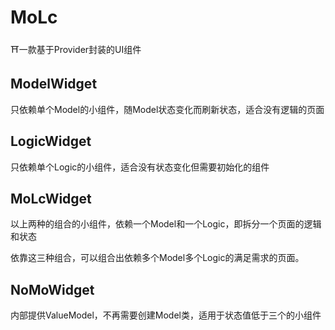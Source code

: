 # MoLc

⛩一款基于Provider封装的UI组件

## ModelWidget
只依赖单个Model的小组件，随Model状态变化而刷新状态，适合没有逻辑的页面

## LogicWidget
只依赖单个Logic的小组件，适合没有状态变化但需要初始化的组件

## MoLcWidget
以上两种的组合的小组件，依赖一个Model和一个Logic，即拆分一个页面的逻辑和状态

依靠这三种组合，可以组合出依赖多个Model多个Logic的满足需求的页面。

## NoMoWidget
内部提供ValueModel，不再需要创建Model类，适用于状态值低于三个的小组件
